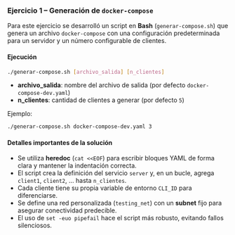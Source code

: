 ### Ejercicio 1 – Generación de `docker-compose`

Para este ejercicio se desarrolló un script en **Bash** (`generar-compose.sh`) que genera un archivo `docker-compose` con una configuración predeterminada para un servidor y un número configurable de clientes.  

#### Ejecución

```bash
./generar-compose.sh [archivo_salida] [n_clientes]
```

- **archivo_salida**: nombre del archivo de salida (por defecto `docker-compose-dev.yaml`)  
- **n_clientes**: cantidad de clientes a generar (por defecto `5`)  

Ejemplo:

```bash
./generar-compose.sh docker-compose-dev.yaml 3
```

#### Detalles importantes de la solución

- Se utiliza **heredoc** (`cat <<EOF`) para escribir bloques YAML de forma clara y mantener la indentación correcta.  
- El script crea la definición del servicio `server` y, en un bucle, agrega `client1`, `client2`, … hasta `n_clientes`.  
- Cada cliente tiene su propia variable de entorno `CLI_ID` para diferenciarse.  
- Se define una red personalizada (`testing_net`) con un **subnet** fijo para asegurar conectividad predecible.  
- El uso de `set -euo pipefail` hace el script más robusto, evitando fallos silenciosos.  
